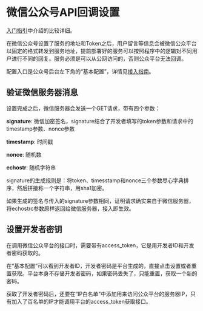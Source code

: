 <!-- toc -->
# 微信公众号API回调设置

[入门指引](https://mp.weixin.qq.com/wiki?t=resource/res_main&id=mp1472017492_58YV5)中介绍的比较详细。

在微信公众号设置了服务的地址和Token之后，用户留言等信息会被微信公众平台以固定的格式转发到服务地址，提前部署好的服务可以按照程序中的逻辑对不同用户进行不同的回复。服务必须是可以从公网访问的，否则公众平台无法回调。

配置入口是公众号后台左下角的“基本配置”，详情见[接入指南][1]。

## 验证微信服务器消息

设置完成之后，微信服务器会发送一个GET请求，带有四个参数：

**signature**: 微信加密签名，signature结合了开发者填写的token参数和请求中的timestamp参数、nonce参数

**timestamp**: 时间戳

**nonce**: 随机数

**echostr**: 随机字符串

signature的生成规则是：将token、timesstamp和nonce三个参数尽心字典排序，然后拼接称一个字符串，用sha1加密。

如果生成的签名与传入的signature参数相同，证明请求确实来自于微信服务器，将echostrc参数原样返回给微信服务器，接入即生效。

## 设置开发者密钥

在调用微信公众平台的接口时，需要带有access_token，它是用开发者ID和开发者密码获取的。

在“基本配置”可以看到开发者ID，开发者密码是平台生成的，直接点击设置或者重置获取。平台本身不存储开发者密码，如果密码丢失了，只能重置，获取一个新的密码。

获取了开发者密码后，还要在“IP白名单”中添加用来访问公众平台的服务器IP，只有加入了百名单的IP才能调用平台的access_token获取接口。

[1]: https://mp.weixin.qq.com/wiki?t=resource/res_main&id=mp1421135319 "接入指南"
